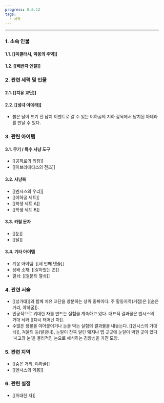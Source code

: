 ```yaml
---
progress: 0.0.12
tags:
  - 세력
---
```

---
### 1. 소속 인물
#### 1.1. [[미콜라시, 악몽의 주역]]
#### 1.2. [[배반자 엔탈]]

### 2. 관련 세력 및 인물
#### 2.1. [[치유 교단]]
#### 2.2. [[성녀 아데라]]
- 붉은 달이 뜨기 전 납치 이벤트로 갈 수 있는 야하굴의 지하 감옥에서 납치된 아데라를 만날 수 있다.

### 3. 관련 아이템
#### 3.1. 무기 / 특수 사냥 도구
- [[공허로의 외침]]
- [[이브리에타스의 전조]]
#### 3.2. 사냥복 
- [[멘시스의 우리]]
- [[야하굴 세트]]
- [[학생 세트 A]]
- [[학생 세트 B]]
#### 3.3. 카릴 문자
- [[눈]]
- [[달]]
#### 3.4. 기타 아이템
- 계몽 아이템: [[세 번째 탯줄]]
- 성배 소재: [[살아있는 끈]]
- 열쇠: [[철문의 열쇠]]

### 4. 관련 서술
- [[성가대]]와 함께 치유 교단을 양분하는 상위 종파이다. 주 활동지역(거점)은 [[숨은 거리, 야하굴]]. 
- 인공적으로 위대한 자를 만드는 실험을 계속하고 있다. 대표적 결과물은 멘시스의 거대 뇌와 [[다시 태어난 자]].
- 수많은 생물을 이어붙이거나 눈을 박는 실험의 결과물을 내놓는다. [[멘시스의 거대 뇌]], 겨울의 등(발광녀), 눈알이 잔뜩 달린 돼지나 맵 곳곳에 눈알이 박힌 곳이 있다. '사고의 눈'을 물리적인 눈으로 해석하는 경향성을 가진 모양.
### 5. 관련 지역
- [[숨은 거리, 야하굴]]
- [[멘시스의 악몽]]
### 6. 관련 설정
- [[위대한 자]]